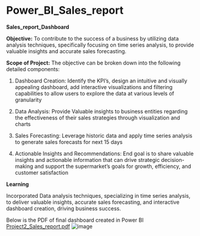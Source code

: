 # Power_BI_Sales_report

**Sales_report_Dashboard**

**Objective:** To contribute to the success of a business by utilizing data analysis techniques, specifically focusing on time series analysis, to provide valuable insights and accurate sales forecasting.

**Scope of Project:** The objective can be broken down into the following detailed components:

1) Dashboard Creation: Identify the KPI’s, design an intuitive and visually appealing dashboard, add interactive visualizations and filtering capabilities to allow users to explore the data at various levels of granularity
 
2) Data Analysis: Provide Valuable insights to business entities regarding the effectiveness of their sales strategies through visualization and charts

3) Sales Forecasting: Leverage historic data and apply time series analysis to generate sales forecasts for next 15 days

4) Actionable Insights and Recommendations: End goal is to share valuable insights and actionable information that can drive strategic decision-making and support the supermarket’s goals for growth, efficiency, and customer satisfaction

**Learning**

Incorporated Data analysis techniques, specializing in time series analysis, to deliver valuable insights, accurate sales forecasting, and interactive dashboard creation, driving business success.



Below is the PDF of final dashboard created in Power BI [Project2_Sales_report.pdf](https://github.com/Kartik-Kahol/Power_BI_Sales_report/files/12698420/Project2_Sales_report.pdf)
![image](https://github.com/Kartik-Kahol/Power_BI_Sales_report/assets/145748182/3d7c7314-c381-4dfd-b64b-beab956dabd7)

